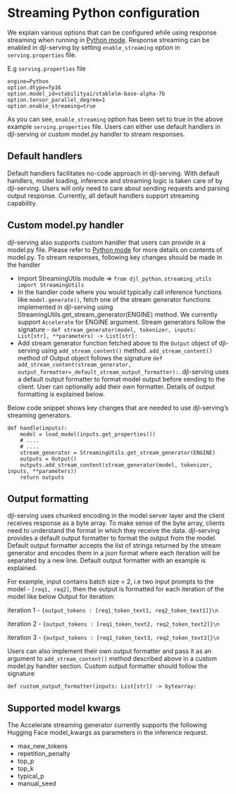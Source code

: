 # Streaming Python configuration

We explain various options that can be configured while using response streaming when running in [Python mode](modes.md#python-mode). Response streaming can be enabled in djl-serving by setting `enable_streaming` option in `serving.properties` file.

E.g `serving.properties` file

```
engine=Python
option.dtype=fp16
option.model_id=stabilityai/stablelm-base-alpha-7b
option.tensor_parallel_degree=1
option.enable_streaming=true
```

As you can see, `enable_streaming` option has been set to true in the above example `serving.properties` file. Users can either use default handlers in djl-serving or custom model.py handler to stream responses.


## Default handlers

Default handlers facilitates no-code approach in djl-serving. With default handlers, model loading, inference and streaming logic is taken care of by djl-serving. Users will only need to care about sending requests and parsing output response. Currently, all default handlers support streaming capability.

## Custom model.py handler

djl-serving also supports custom handler that users can provide in a model.py file. Please refer to  [Python mode](modes.md#python-mode) for more details on contents of model.py. To stream responses, following key changes should be made in the handler

* Import StreamingUtils module => `from djl_python.streaming_utils import StreamingUtils`
* In the handler code where you would typically call inference functions like `model.generate()`, fetch one of the stream generator functions implemented in djl-serving using StreamingUtils.get_stream_generator(ENGINE) method. We currently support `Accelerate` for ENGINE argument. Stream generators follow the signature - `def stream_generator(model, tokenizer, inputs: List[str], **parameters) -> List[str]:`
* Add stream generator function fetched above to the `Output` object of djl-serving using `add_stream_content()` method.  `add_stream_content()` method of Output object follows the signature `def add_stream_content(stream_generator,  output_formatter=_default_stream_output_formatter):`. djl-serving uses a default output formatter to format model output before sending to the client. User can optionally add their own formatter. Details of output formatting is explained below.


Below code snippet shows key changes that are needed to use djl-serving’s streaming generators.

```
def handle(inputs):
    model = load_model(inputs.get_properties())
    # ....
    # ....
    stream_generator = StreamingUtils.get_stream_generator(ENGINE) 
    outputs = Output()
    outputs.add_stream_content(stream_generator(model, tokenizer, inputs, **parameters))
    return outputs
```

## Output formatting

djl-serving uses chunked encoding in the model server layer and the client receives response as a byte array. To make sense of the byte array, clients need to understand the format in which they receive the data. djl-serving provides a default output formatter to format the output from the model.  Default output formatter accepts the list of strings returned by the stream generator and encodes them in a json format where each iteration will be separated by a new line. Default output formatter with an example is explained.

For example, input contains batch size = 2, i.e two input prompts to the model - `[req1, req2]`, then the output is formatted for each iteration of the model like below
Output for iteration:

iteration 1 - `{output_tokens : [req1_token_text1, req2_token_text1]}\n`

iteration 2 - `{output_tokens : [req1_token_text2, req2_token_text2]}\n`

iteration 3 - `{output_tokens : [req1_token_text3, req2_token_text3]}\n`


Users can also implement their own output formatter and pass it as an argument to `add_stream_content()` method described above in a custom model.py handler section. 
Custom output formatter should follow the signature

`def custom_output_formatter(inputs: List[str]) -> bytearray:`

## Supported model kwargs

The Accelerate streaming generator currently supports the following Hugging Face model_kwargs as parameters in the inference request. 

* max_new_tokens
* repetition_penalty
* top_p
* top_k
* typical_p
* manual_seed

